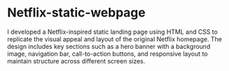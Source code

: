 # Netflix-static-webpage
I developed a Netflix-inspired static landing page using HTML and CSS to replicate the visual appeal and layout of the original Netflix homepage. The design includes key sections such as a hero banner with a background image, navigation bar, call-to-action buttons, and responsive layout to maintain structure across different screen sizes.
